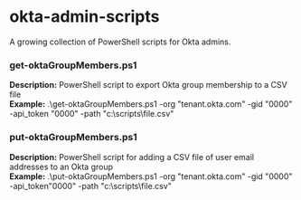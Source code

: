 # okta-admin-scripts  
A growing collection of PowerShell scripts for Okta admins.
  
### get-oktaGroupMembers.ps1  
**Description:** PowerShell script to export Okta group membership to a CSV file  
**Example:** .\get-oktaGroupMembers.ps1 -org "tenant.okta.com" -gid "0000" -api_token "0000" -path "c:\scripts\file.csv"
  
### put-oktaGroupMembers.ps1
**Description:** PowerShell script for adding a CSV file of user email addresses to an Okta group  
**Example:** .\put-oktaGroupMembers.ps1 -org "tenant.okta.com" -gid "0000" -api_token"0000" -path "c:\scripts\file.csv"
